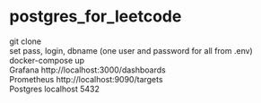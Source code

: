 # postgres_for_leetcode

git clone \
set pass, login, dbname (one user and password for all from .env) \
docker-compose up \
Grafana    http://localhost:3000/dashboards \
Prometheus http://localhost:9090/targets \
Postgres   localhost 5432
